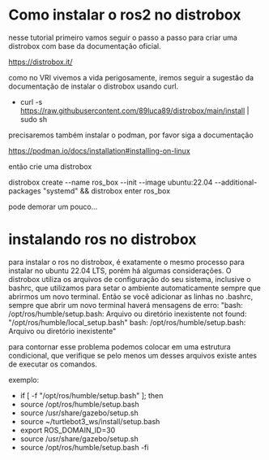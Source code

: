 # Como instalar o ros2 no distrobox

nesse tutorial primeiro vamos seguir o passo a passo para criar uma distrobox com base da documentação oficial.

https://distrobox.it/

como no VRI vivemos a vida perigosamente, iremos seguir a sugestão da documentação de instalar o distrobox usando curl.

- curl -s https://raw.githubusercontent.com/89luca89/distrobox/main/install | sudo sh

precisaremos também instalar o podman, por favor siga a documentação

https://podman.io/docs/installation#installing-on-linux

então crie uma distrobox

distrobox create --name ros_box --init --image ubuntu:22.04 --additional-packages "systemd" && distrobox enter ros_box

pode demorar um pouco...

# instalando ros no distrobox 

para instalar o ros no distrobox, é exatamente o mesmo processo para instalar no ubuntu 22.04 LTS, porém há algumas considerações. O distrobox utiliza os arquivos de configuração do seu sistema, inclusive o bashrc, que utilizamos para setar o ambiente automaticamente sempre que abrirmos um novo terminal. Então se você adicionar as linhas no .bashrc, sempre que abrir um novo terminal haverá mensagens de erro:
"bash: /opt/ros/humble/setup.bash: Arquivo ou diretório inexistente
not found: "/opt/ros/humble/local_setup.bash"
bash: /opt/ros/humble/setup.bash: Arquivo ou diretório inexistente"

para contornar esse problema podemos colocar em uma estrutura condicional, que verifique se pelo menos um desses arquivos existe antes de executar os comandos.

exemplo:

- if [ -f "/opt/ros/humble/setup.bash" ]; then
-	source /opt/ros/humble/setup.bash
-	source /usr/share/gazebo/setup.sh
-	source ~/turtlebot3_ws/install/setup.bash
-	export ROS_DOMAIN_ID=30
-	source /usr/share/gazebo/setup.sh
-	source /opt/ros/humble/setup.bash
-fi

